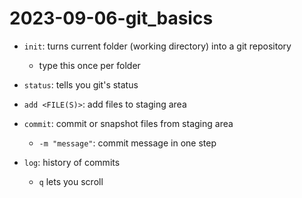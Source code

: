 # 2023-09-06-git_basics

- `init`: turns current folder (working directory) into a git repository
    - type this once per folder
- `status`: tells you git's status

- `add <FILE(S)>`: add files to staging area 
- `commit`: commit or snapshot files from staging area 
    - `-m "message"`: commit message in one step
- `log`: history of commits
    - `q` lets you scroll
